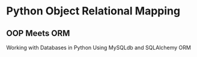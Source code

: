 # Python Object Relational Mapping
## OOP Meets ORM

Working with Databases in Python Using MySQLdb and SQLAlchemy ORM
